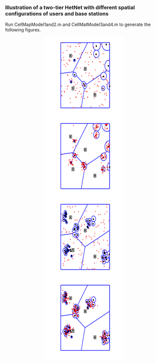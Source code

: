 
### Illustration of a two-tier HetNet with different spatial configurations of users and base stations 

Run CellMapModel1and2.m and CellMatModel3and4.m to generate the following figures. 

<p align="center">
  <img src="Baseline.png" width="256" height="256">
  <img src="User-Type2.png" width="256" height="256">
  <img src="User-Type1.png" width="256" height="256">
  <img src="User-Type3.png" width="256" height="256">
</p>
